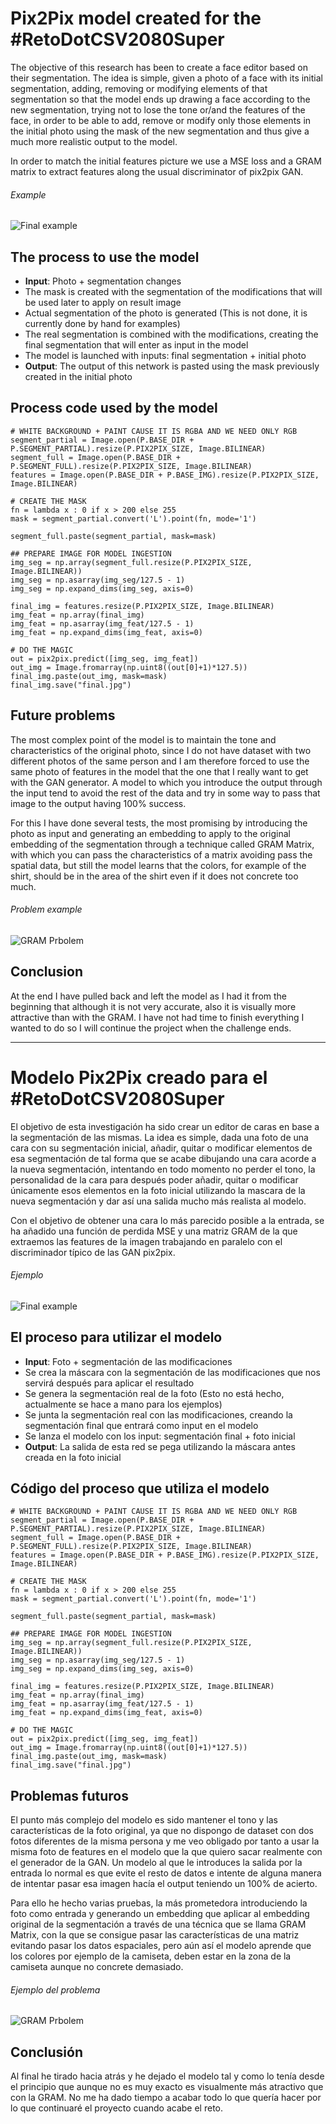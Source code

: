 # Pix2Pix model created for the #RetoDotCSV2080Super

The objective of this research has been to create a face editor based on their segmentation. The idea is simple, given a photo of a face with its initial segmentation, adding, removing or modifying elements of that segmentation so that the model ends up drawing a face according to the new segmentation, trying not to lose the tone or/and the features of the face, in order to be able to add, remove or modify only those elements in the initial photo using the mask of the new segmentation and thus give a much more realistic output to the model.

In order to match the initial features picture we use a MSE loss and a GRAM matrix to extract features along the usual discriminator of pix2pix GAN.

###### Example
![Final example](img/final_result.png)

## The process to use the model

* **Input**: Photo + segmentation changes
* The mask is created with the segmentation of the modifications that will be used later to apply on result image
* Actual segmentation of the photo is generated (This is not done, it is currently done by hand for examples)
* The real segmentation is combined with the modifications, creating the final segmentation that will enter as input in the model
* The model is launched with inputs: final segmentation + initial photo
* **Output**: The output of this network is pasted using the mask previously created in the initial photo

## Process code used by the model

```
# WHITE BACKGROUND + PAINT CAUSE IT IS RGBA AND WE NEED ONLY RGB
segment_partial = Image.open(P.BASE_DIR + P.SEGMENT_PARTIAL).resize(P.PIX2PIX_SIZE, Image.BILINEAR)
segment_full = Image.open(P.BASE_DIR + P.SEGMENT_FULL).resize(P.PIX2PIX_SIZE, Image.BILINEAR)
features = Image.open(P.BASE_DIR + P.BASE_IMG).resize(P.PIX2PIX_SIZE, Image.BILINEAR)

# CREATE THE MASK
fn = lambda x : 0 if x > 200 else 255
mask = segment_partial.convert('L').point(fn, mode='1')

segment_full.paste(segment_partial, mask=mask)

## PREPARE IMAGE FOR MODEL INGESTION
img_seg = np.array(segment_full.resize(P.PIX2PIX_SIZE, Image.BILINEAR))
img_seg = np.asarray(img_seg/127.5 - 1)
img_seg = np.expand_dims(img_seg, axis=0)

final_img = features.resize(P.PIX2PIX_SIZE, Image.BILINEAR)
img_feat = np.array(final_img)
img_feat = np.asarray(img_feat/127.5 - 1)
img_feat = np.expand_dims(img_feat, axis=0)

# DO THE MAGIC
out = pix2pix.predict([img_seg, img_feat])
out_img = Image.fromarray(np.uint8((out[0]+1)*127.5))
final_img.paste(out_img, mask=mask)
final_img.save("final.jpg")
```

## Future problems

The most complex point of the model is to maintain the tone and characteristics of the original photo, since I do not have dataset with two different photos of the same person and I am therefore forced to use the same photo of features in the model that the one that I really want to get with the GAN generator. A model to which you introduce the output through the input tend to avoid the rest of the data and try in some way to pass that image to the output having 100% success. 

For this I have done several tests, the most promising by introducing the photo as input and generating an embedding to apply to the original embedding of the segmentation through a technique called GRAM Matrix, with which you can pass the characteristics of a matrix avoiding pass the spatial data, but still the model learns that the colors, for example of the shirt, should be in the area of the shirt even if it does not concrete too much.

###### Problem example 
![GRAM Prbolem](img/gram_problem.png)

## Conclusion

At the end I have pulled back and left the model as I had it from the beginning that although it is not very accurate, also it is visually more attractive than with the GRAM. I have not had time to finish everything I wanted to do so I will continue the project when the challenge ends.

___

# Modelo Pix2Pix creado para el #RetoDotCSV2080Super

El objetivo de esta investigación ha sido crear un editor de caras en base a la segmentación de las mismas. La idea es simple, dada una foto de una cara con su segmentación inicial, añadir, quitar o modificar elementos de esa segmentación de tal forma que se acabe dibujando una cara acorde a la nueva segmentación, intentando en todo momento no perder el tono, la personalidad de la cara para después poder añadir, quitar o modificar únicamente esos elementos en la foto inicial utilizando la mascara de la nueva segmentación y dar así una salida mucho más realista al modelo.

Con el objetivo de obtener una cara lo más parecido posible a la entrada, se ha añadido una función de perdida MSE y una matriz GRAM de la que extraemos las features de la imagen trabajando en paralelo con el discriminador típico de las GAN pix2pix.

###### Ejemplo
![Final example](img/final_result.png)

## El proceso para utilizar el modelo

* **Input**: Foto + segmentación de las modificaciones
* Se crea la máscara con la segmentación de las modificaciones que nos servirá después para aplicar el resultado
* Se genera la segmentación real de la foto (Esto no está hecho, actualmente se hace a mano para los ejemplos)
* Se junta la segmentación real con las modificaciones, creando la segmentación final que entrará como input en el modelo
* Se lanza el modelo con los input: segmentación final + foto inicial
* **Output**: La salida de esta red se pega utilizando la máscara antes creada en la foto inicial


## Código del proceso que utiliza el modelo

```
# WHITE BACKGROUND + PAINT CAUSE IT IS RGBA AND WE NEED ONLY RGB
segment_partial = Image.open(P.BASE_DIR + P.SEGMENT_PARTIAL).resize(P.PIX2PIX_SIZE, Image.BILINEAR)
segment_full = Image.open(P.BASE_DIR + P.SEGMENT_FULL).resize(P.PIX2PIX_SIZE, Image.BILINEAR)
features = Image.open(P.BASE_DIR + P.BASE_IMG).resize(P.PIX2PIX_SIZE, Image.BILINEAR)

# CREATE THE MASK
fn = lambda x : 0 if x > 200 else 255
mask = segment_partial.convert('L').point(fn, mode='1')

segment_full.paste(segment_partial, mask=mask)

## PREPARE IMAGE FOR MODEL INGESTION
img_seg = np.array(segment_full.resize(P.PIX2PIX_SIZE, Image.BILINEAR))
img_seg = np.asarray(img_seg/127.5 - 1)
img_seg = np.expand_dims(img_seg, axis=0)

final_img = features.resize(P.PIX2PIX_SIZE, Image.BILINEAR)
img_feat = np.array(final_img)
img_feat = np.asarray(img_feat/127.5 - 1)
img_feat = np.expand_dims(img_feat, axis=0)

# DO THE MAGIC
out = pix2pix.predict([img_seg, img_feat])
out_img = Image.fromarray(np.uint8((out[0]+1)*127.5))
final_img.paste(out_img, mask=mask)
final_img.save("final.jpg")
```

## Problemas futuros

El punto más complejo del modelo es sido mantener el tono y las características de la foto original, ya que no dispongo de dataset con dos fotos diferentes de la misma persona y me veo obligado por tanto a usar la misma foto de features en el modelo que la que quiero sacar realmente con el generador de la GAN. Un modelo al que le introduces la salida por la entrada lo normal es que evite el resto de datos e intente de alguna manera de intentar pasar esa imagen hacía el output teniendo un 100% de acierto.

Para ello he hecho varias pruebas, la más prometedora introduciendo la foto como entrada y generando un embedding que aplicar al embedding original de la segmentación a  través de una técnica que se llama GRAM Matrix, con la que se consigue pasar las características de una matriz evitando pasar los datos espaciales, pero aún así el modelo aprende que los colores por ejemplo de la camiseta, deben estar en la zona de la camiseta aunque no concrete demasiado.

###### Ejemplo del problema
![GRAM Prbolem](img/gram_problem.png)

## Conclusión
Al final he tirado hacia atrás y he dejado el modelo tal y como lo tenía desde el principio que aunque no es muy exacto es visualmente más atractivo que con la GRAM.
No me ha dado tiempo a acabar todo lo que quería hacer por lo que continuaré el proyecto cuando acabe el reto.
